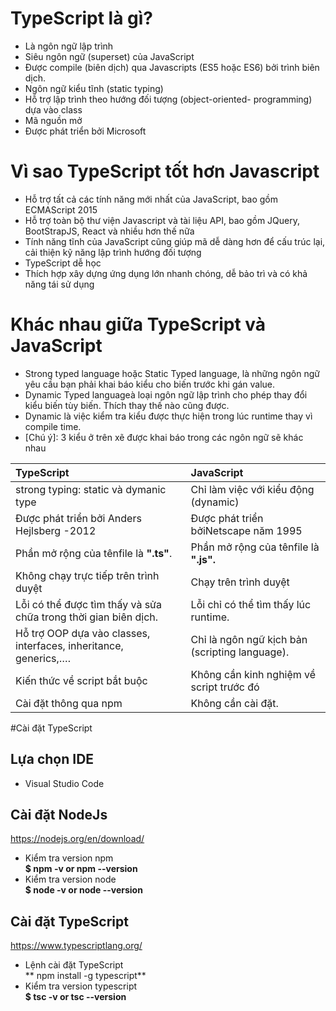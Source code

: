 # TypeScript là gì?
- Là ngôn ngữ lập trình
- Siêu ngôn ngữ (superset) của JavaScript
- Được compile (biên dịch) qua Javascripts (ES5 hoặc ES6) bởi trình biên dịch.
- Ngôn ngữ kiểu tĩnh (static typing)
- Hỗ trợ lập trình theo hướng đối tượng (object-oriented- programming) dựa vào class
- Mã nguồn mở
- Được phát triển bởi Microsoft
# Vì sao TypeScript tốt hơn Javascript
- Hỗ trợ tất cả các tính năng mới nhất của JavaScript, bao gồm ECMAScript 2015
- Hỗ trợ toàn bộ thư viện Javascript và tài liệu API, bao gồm JQuery, BootStrapJS, React và nhiều hơn thế nữa
- Tính năng tĩnh của JavaScript cũng giúp mã dễ dàng hơn để cấu trúc lại, cải thiện kỹ năng lập trình hướng đối tượng
- TypeScript dễ học
- Thích hợp xây dựng ứng dụng lớn nhanh chóng, dễ bảo trì và có khả năng tái sử dụng
# Khác nhau giữa TypeScript và JavaScript
- Strong typed language hoặc Static Typed language, là những ngôn ngữ yêu cầu bạn phải khai báo kiểu cho biến trước khi gán value.
- Dynamic Typed languageà loại ngôn ngữ lập trình cho phép thay đổi kiểu biến tùy biến. Thích thay thế nào cũng được.
- Dynamic là việc kiểm tra kiểu được thực hiện trong lúc runtime thay vì compile time. 
- [Chú ý]: 3 kiểu ở trên xẽ được khai báo trong các ngôn ngữ sẽ khác nhau

| 					TypeScript				 	|	 				JavaScript				 	|
|:----------------------------------------------|:----------------------------------------------|
|strong typing: static và dymanic type	|Chỉ làm việc với kiểu động (dynamic)	|
|Được phát triển bởi Anders Hejlsberg -2012|Được phát triển bởiNetscape năm 1995|
|Phần mở rộng của tênfile là **".ts"**.	|Phần mở rộng của tênfile là **".js".**	|
|Không chạy trực tiếp trên trình duyệt	|Chạy trên trình duyệt					|
|Lỗi có thể được tìm thấy và sửa chữa trong thời gian biên dịch.|Lỗi chỉ có thể tìm thấy lúc runtime.|
|Hỗ trợ OOP dựa vào classes, interfaces, inheritance, generics,….|Chỉ là ngôn ngữ kịch bản (scripting language).|
|Kiến thức về script bắt buộc			|Không cần kinh nghiệm về script trước đó|
|Cài đặt thông qua npm					|Không cần cài đặt.						|
#Cài đặt TypeScript
## Lựa chọn IDE
- Visual Studio Code
## Cài đặt NodeJs
<https://nodejs.org/en/download/>
- Kiểm tra version npm\
	**$ npm -v or npm --version**
- Kiểm tra version node\
	**$ node -v or node --version**
## Cài đặt TypeScript
<https://www.typescriptlang.org/>
- Lệnh cài đặt TypeScript\
	** npm install -g typescript**
- Kiểm tra version typescript\
	**$ tsc -v or tsc --version**